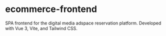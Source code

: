 # ecommerce-frontend
SPA frontend for the digital media adspace reservation platform. Developed with Vue 3, Vite, and Tailwind CSS.
